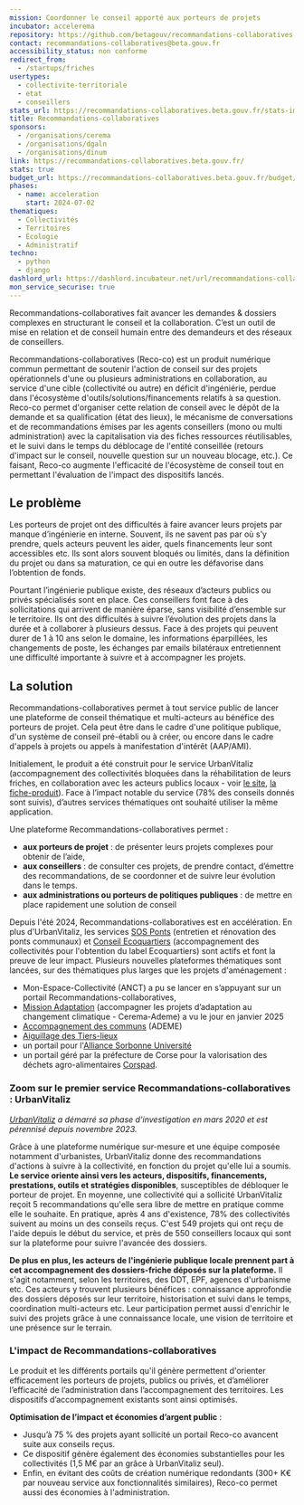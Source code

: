 ```yaml
---
mission: Coordonner le conseil apporté aux porteurs de projets
incubator: accelerema
repository: https://github.com/betagouv/recommandations-collaboratives
contact: recommandations-collaboratives@beta.gouv.fr
accessibility_status: non conforme
redirect_from:
  - /startups/friches
usertypes:
  - collectivite-territoriale
  - etat
  - conseillers
stats_url: https://recommandations-collaboratives.beta.gouv.fr/stats-impact/
title: Recommandations-collaboratives
sponsors:
  - /organisations/cerema
  - /organisations/dgaln
  - /organisations/dinum
link: https://recommandations-collaboratives.beta.gouv.fr/
stats: true
budget_url: https://recommandations-collaboratives.beta.gouv.fr/budget/
phases:
  - name: acceleration
    start: 2024-07-02
thematiques:
  - Collectivités
  - Territoires
  - Écologie
  - Administratif
techno:
  - python
  - django
dashlord_url: https://dashlord.incubateur.net/url/recommandations-collaboratives-beta-gouv-fr/
mon_service_securise: true
---
```

Recommandations-collaboratives fait avancer les demandes & dossiers complexes en structurant le conseil et la collaboration. C’est un outil de mise en relation et de conseil humain entre des demandeurs et des réseaux de conseillers.

Recommandations-collaboratives (Reco-co) est un produit numérique commun permettant de soutenir l'action de conseil sur des projets opérationnels d'une ou plusieurs administrations en collaboration, au service d'une cible (collectivité ou autre) en déficit d'ingéniérie, perdue dans l'écosystème d'outils/solutions/financements relatifs à sa question.
Reco-co permet d'organiser cette relation de conseil avec le dépôt de la demande et sa qualification (état des lieux), le mécanisme de conversations et de recommandations émises par les agents conseillers (mono ou multi administration) avec la capitalisation via des fiches ressources réutilisables, et le suivi dans le temps du déblocage de l'entité conseillée (retours d'impact sur le conseil, nouvelle question sur un nouveau blocage, etc.). Ce faisant, Reco-co augmente l'efficacité de l'écosystème de conseil tout en permettant l'évaluation de l'impact des dispositifs lancés.

## Le problème 

Les porteurs de projet ont des difficultés à faire avancer leurs projets par manque d’ingénierie en interne. Souvent, ils ne savent pas par où s’y prendre, quels acteurs peuvent les aider, quels financements leur sont accessibles etc. Ils sont alors souvent bloqués ou limités, dans la définition du projet ou dans sa maturation, ce qui en outre les défavorise dans l’obtention de fonds.

Pourtant l’ingénierie publique existe, des réseaux d’acteurs publics ou privés spécialisés sont en place. Ces conseillers font face à des sollicitations qui arrivent de manière éparse, sans visibilité d’ensemble sur le territoire. Ils ont des difficultés à suivre l’évolution des projets dans la durée et à collaborer à plusieurs dessus. Face à des projets qui peuvent durer de 1 à 10 ans selon le domaine, les informations éparpillées, les changements de poste, les échanges par emails bilatéraux entretiennent une difficulté importante à suivre et à accompagner les projets.

## La solution

Recommandations-collaboratives permet à tout service public de lancer une plateforme de conseil thématique et multi-acteurs au bénéfice des porteurs de projet. Cela peut être dans le cadre d'une politique publique, d'un système de conseil pré-établi ou à créer, ou encore dans le cadre d'appels à projets ou appels à manifestation d'intérêt (AAP/AMI).

Initialement, le produit a été construit pour le service UrbanVitaliz (accompagnement des collectivités bloquées dans la réhabilitation de leurs friches, en collaboration avec les acteurs publics locaux - voir [le site](https://urbanvitaliz.fr/), [la fiche-produit](https://beta.gouv.fr/startups/urbanvitaliz.html)). Face à l’impact notable du service (78% des conseils donnés sont suivis), d’autres services thématiques ont souhaité utiliser la même application. 

Une plateforme Recommandations-collaboratives permet : 

- **aux porteurs de projet** : de présenter leurs projets complexes pour obtenir de l’aide, 
- **aux conseillers** : de consulter ces projets, de prendre contact, d’émettre des recommandations, de se coordonner et de suivre leur évolution dans le temps.
- **aux administrations ou porteurs de politiques publiques** : de mettre en place rapidement une solution de conseil

Depuis l'été 2024, Recommandations-collaboratives est en accélération. En plus d'UrbanVitaliz, les services [SOS Ponts](https://sosponts.recoconseil.fr/) (entretien et rénovation des ponts communaux) et [Conseil Ecoquartiers](https://ecoquartiers.recoconseil.fr/) (accompagnement des collectivités pour l'obtention du label Ecoquartiers) sont actifs et font la preuve de leur impact. Plusieurs nouvelles plateformes thématiques sont lancées, sur des thématiques plus larges que les projets d'aménagement : 
- Mon-Espace-Collectivité (ANCT) a pu se lancer en s’appuyant sur un portail Recommandations-collaboratives,
- [Mission Adaptation](https://mission-adaptation.fr/) (accompagner les projets d’adaptation au changement climatique - Cerema-Ademe) a vu le jour en janvier 2025
- [Accompagnement des communs](https://accompagnement.encommuns.org/) (ADEME)
- [Aiguillage des Tiers-lieux](https://aiguillage.tiers-lieux.org/)
- un portail pour l'[Alliance Sorbonne Université](https://pui-asu.recoconseil.fr)
- un portail géré par la préfecture de Corse pour la valorisation des déchets agro-alimentaires [Corspad](https://corspad.recoconseil.fr/). 


### Zoom sur le premier service Recommandations-collaboratives : UrbanVitaliz

*[UrbanVitaliz](https://beta.gouv.fr/startups/urbanvitaliz.html) a démarré sa phase d'investigation en mars 2020 et est pérennisé depuis novembre 2023.*

Grâce à une plateforme numérique sur-mesure et une équipe composée notamment d'urbanistes, UrbanVitaliz donne des recommandations d'actions à suivre à la collectivité, en fonction du projet qu'elle lui a soumis. **Le service oriente ainsi vers les acteurs, dispositifs, financements, prestations, outils et stratégies disponibles**, susceptibles de débloquer le porteur de projet. En moyenne, une collectivité qui a sollicité UrbanVitaliz reçoit 5 recommandations qu'elle sera libre de mettre en pratique comme elle le souhaite. En pratique, après 4 ans d'existence, 78% des collectivités suivent au moins un des conseils reçus.
C'est 549 projets qui ont reçu de l'aide depuis le début du service, et près de 550 conseillers locaux qui sont sur la plateforme pour suivre l'avancée des dossiers.

**De plus en plus, les acteurs de l'ingénierie publique locale prennent part à cet accompagnement des dossiers-friche déposés sur la plateforme.** Il s'agit notamment, selon les territoires, des DDT, EPF, agences d'urbanisme etc. Ces acteurs y trouvent plusieurs bénéfices : connaissance approfondie des dossiers déposés sur leur territoire, historisation et suivi dans le temps, coordination multi-acteurs etc. Leur participation permet aussi d'enrichir le suivi des projets grâce à une connaissance locale, une vision de territoire et une présence sur le terrain.

### L'impact de Recommandations-collaboratives

Le produit et les différents portails qu'il génère permettent d'orienter efficacement les porteurs de projets, publics ou privés, et d’améliorer l’efficacité de l’administration dans l’accompagnement des territoires. Les dispositifs d’accompagnement existants sont ainsi optimisés.

**Optimisation de l’impact et économies d’argent public** :

* Jusqu’à 75 % des projets ayant sollicité un portail Reco-co avancent suite aux conseils reçus.
* Ce dispositif génère également des économies substantielles pour les collectivités (1,5 M€ par an grâce à UrbanVitaliz seul).
* Enfin, en évitant des coûts de création numérique redondants (300+ K€ par nouveau service aux fonctionnalités similaires), Reco-co permet aussi des économies à l'administration.